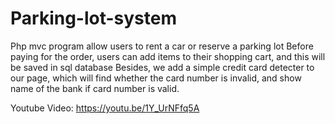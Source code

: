 # Parking-lot-system
Php mvc program allow users to rent a car or reserve a parking lot
Before paying for the order, users can add items to their shopping cart, and this will be saved in sql database
Besides, we add a simple credit card detecter to our page, which will find whether the card number is invalid, and show name of the bank if card number is valid.

Youtube Video: https://youtu.be/1Y_UrNFfq5A

